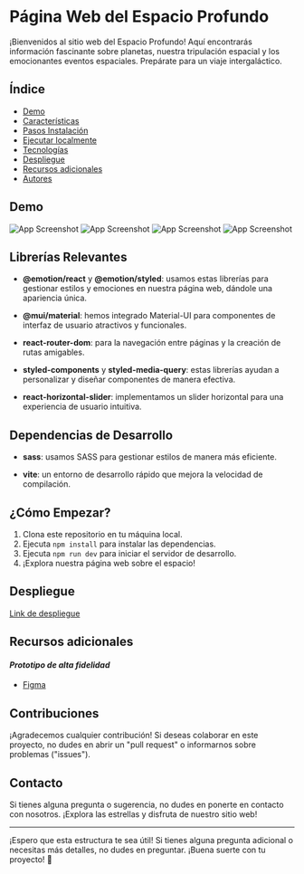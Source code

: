 # Página Web del Espacio Profundo

¡Bienvenidos al sitio web del Espacio Profundo! Aquí encontrarás información fascinante sobre planetas, nuestra tripulación espacial y los emocionantes eventos espaciales. Prepárate para un viaje intergaláctico.

## Índice
- [Demo](#demo)
- [Características](#características)
- [Pasos Instalación](#pasos-instalación)
- [Ejecutar localmente](#ejecutar-localmente)
- [Tecnologías](#tecnologías)
- [Despliegue](#despliegue)
- [Recursos adicionales](#recursos-adicionales)
- [Autores](#autores)

## Demo
![App Screenshot](https://res.cloudinary.com/dhhyc88td/image/upload/v1712157071/1_elxdva.png)
![App Screenshot](https://res.cloudinary.com/dhhyc88td/image/upload/v1712157072/2_o4giov.png)
![App Screenshot](https://res.cloudinary.com/dhhyc88td/image/upload/v1712157072/3_h7cktb.png)
![App Screenshot](https://res.cloudinary.com/dhhyc88td/image/upload/v1712157086/4_loqkhd.png)


## Librerías Relevantes

- **@emotion/react** y **@emotion/styled**: usamos estas librerías para gestionar estilos y emociones en nuestra página web, dándole una apariencia única.

- **@mui/material**: hemos integrado Material-UI para componentes de interfaz de usuario atractivos y funcionales.

- **react-router-dom**: para la navegación entre páginas y la creación de rutas amigables.

- **styled-components** y **styled-media-query**: estas librerías ayudan a personalizar y diseñar componentes de manera efectiva.

- **react-horizontal-slider**: implementamos un slider horizontal para una experiencia de usuario intuitiva.

## Dependencias de Desarrollo

- **sass**: usamos SASS para gestionar estilos de manera más eficiente.

- **vite**: un entorno de desarrollo rápido que mejora la velocidad de compilación.

## ¿Cómo Empezar?

1. Clona este repositorio en tu máquina local.
2. Ejecuta `npm install` para instalar las dependencias.
3. Ejecuta `npm run dev` para iniciar el servidor de desarrollo.
4. ¡Explora nuestra página web sobre el espacio!

## Despliegue

[Link de despliegue](https://space-tourism-web-amber.vercel.app/)

## Recursos adicionales
#### _Prototipo de alta fidelidad_

- [Figma](https://www.figma.com/file/M02DIQryFDHUs7RV3MjjVU/space-tourism-website?type=design&node-id=0%3A1&mode=design&t=EKF3ehiyaKqYeh58-1)

## Contribuciones

¡Agradecemos cualquier contribución! Si deseas colaborar en este proyecto, no dudes en abrir un "pull request" o informarnos sobre problemas ("issues").

## Contacto

Si tienes alguna pregunta o sugerencia, no dudes en ponerte en contacto con nosotros. ¡Explora las estrellas y disfruta de nuestro sitio web!

---

¡Espero que esta estructura te sea útil! Si tienes alguna pregunta adicional o necesitas más detalles, no dudes en preguntar. ¡Buena suerte con tu proyecto! 🚀
